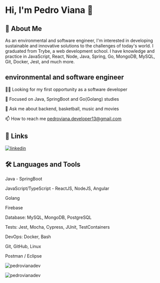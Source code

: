 
# Hi, I'm Pedro Viana 👋


## 🚀 About Me
As an environmental and software engineer, I'm interested in developing sustainable and innovative solutions to the challenges of today's world. I graduated from Trybe, a web development school. 
I have knowledge and practice in JavaScript, React, Node, Java, Spring, Go, MongoDB, MySQL, Git, Docker, Jest, and much more.


## environmental and software engineer

👩‍💻 Looking for my first opportunity as a software developer

🧠 Focused on Java, SpringBoot and Go(Golang) studies

💬 Ask me about backend, basketball, music and movies

📫 How to reach me pedroviana.developer13@gmail.com



## 🔗 Links

[![linkedin](https://img.shields.io/badge/linkedin-0A66C2?style=for-the-badge&logo=linkedin&logoColor=white)](https://www.linkedin.com/in/pedrovianadev/)



## 🛠 Languages and Tools

Java - SpringBoot

JavaScript/TypeScript - ReactJS, NodeJS, Angular

Golang

Firebase

Database: MySQL, MongoDB, PostgreSQL

Tests: Jest, Mocha, Cypress, JUnit, TestContainers

DevOps: Docker, Bash

Git, GitHub, Linux

Postman / Eclipse



<p><img align="center" src="https://github-readme-stats.vercel.app/api/top-langs?username=pedrovianadev&show_icons=true&locale=en&layout=compact" alt="pedrovianadev" /></p>

<p><img align="center" src="https://github-readme-streak-stats.herokuapp.com/?user=pedrovianadev&" alt="pedrovianadev" /></p>
